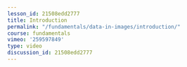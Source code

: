 ```yaml
---
lesson_id: 21508edd2777
title: Introduction
permalink: "/fundamentals/data-in-images/introduction/"
course: fundamentals
vimeo: '259597849'
type: video
discussion_id: 21508edd2777
---
```



